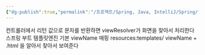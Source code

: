 ```yaml
---
{"dg-publish":true,"permalink":"/프로젝트/Spring, Java, IntelliJ/Spring/thymeleaf/","dgPassFrontmatter":true}
---
```


컨트롤러에서 리턴 값으로 문자를 반환하면 viewResolver가 화면을 찾아서 처리한다
스프링 부트 템플릿엔진 기본 viewName 매핑
resources:templates/ viewName + .html 을 알아서 찾아서 보여준다